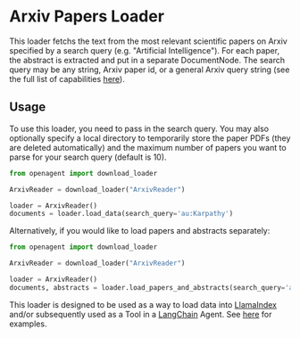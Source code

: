 # Arxiv Papers Loader

This loader fetchs the text from the most relevant scientific papers on Arxiv specified by a search query (e.g. "Artificial Intelligence"). For each paper, the abstract is extracted and put in a separate DocumentNode. The search query may be any string, Arxiv paper id, or a general Arxiv query string (see the full list of capabilities [here](https://info.arxiv.org/help/api/user-manual.html#query_details)).

## Usage

To use this loader, you need to pass in the search query. You may also optionally specify a local directory to temporarily store the paper PDFs (they are deleted automatically) and the maximum number of papers you want to parse for your search query (default is 10).

```python
from openagent import download_loader

ArxivReader = download_loader("ArxivReader")

loader = ArxivReader()
documents = loader.load_data(search_query='au:Karpathy')
```

Alternatively, if you would like to load papers and abstracts separately:

```python
from openagent import download_loader

ArxivReader = download_loader("ArxivReader")

loader = ArxivReader()
documents, abstracts = loader.load_papers_and_abstracts(search_query='au:Karpathy')
```

This loader is designed to be used as a way to load data into [LlamaIndex](https://github.com/jerryjliu/gpt_index/tree/main/gpt_index) and/or subsequently used as a Tool in a [LangChain](https://github.com/hwchase17/langchain) Agent. See [here](https://github.com/emptycrown/llama-hub/tree/main) for examples.
